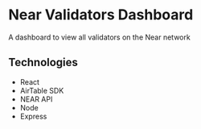 # Near Validators Dashboard
A dashboard to view all validators on the Near network

## Technologies
- React
- AirTable SDK
- NEAR API
- Node
- Express